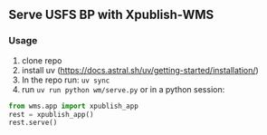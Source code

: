 ## Serve USFS BP with Xpublish-WMS

### Usage

1. clone repo
2. install uv (https://docs.astral.sh/uv/getting-started/installation/)
3. In the repo run: `uv sync`
4. run `uv run python wm/serve.py`
   or in a python session:

```python
from wms.app import xpublish_app
rest = xpublish_app()
rest.serve()
```
